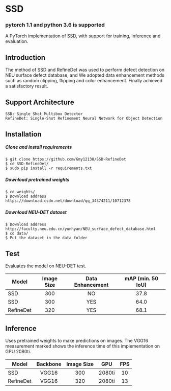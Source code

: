 # SSD
### pytorch 1.1 and python 3.6 is supported
A PyTorch implementation of SSD, with support for training, inference and evaluation.

## Introduction
The method of SSD and RefineDet was used to perform defect detection on NEU surface defect database, and We adopted data enhancement methods such as random clipping, flipping and color enhancement. Finally achieved a satisfactory result.

## Support Architecture

    SSD: Single Shot Multibox Detector
    RefineDet: Single-Shot Refinement Neural Network for Object Detection

## Installation
##### Clone and install requirements
    $ git clone https://github.com/Gmy12138/SSD-RefineDet
    $ cd SSD-RefineDet/
    $ sudo pip install -r requirements.txt

##### Download pretrained weights
    $ cd weights/
    $ Download address   https://download.csdn.net/download/qq_34374211/10712378

##### Download NEU-DET dataset
    $ Download address    http://faculty.neu.edu.cn/yunhyan/NEU_surface_defect_database.html
    $ cd data/
    $ Put the dataset in the data folder
    
## Test
Evaluates the model on NEU-DET test.

| Model      |Image Size|   Data Enhancement      | mAP (min. 50 IoU) |
| -------    |:--------:|:-----------------------:|:-----------------:|
| SSD        |300       |      NO                 | 37.8              |
| SSD        |300       |      YES                | 64.0              |
| RefineDet  |320       |      YES                | 68.1              |


## Inference
Uses pretrained weights to make predictions on images. The VGG16 measurement marked shows the inference time of this implementation on GPU 2080ti.

| Model      |Backbone    |  Image Size     | GPU      | FPS      |
| -----------|:----------:|:---------------:|:--------:|:--------:|
| SSD        | VGG16      |     300         | 2080ti   |   10     |
| RefineDet  | VGG16      |     320         | 2080ti   |   13     |






